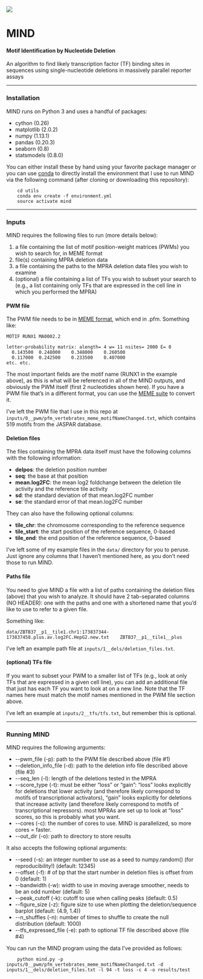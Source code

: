 <img src="docs/mind.png">

# MIND
#### Motif Identification by Nucleotide Deletion
An algorithm to find likely transcription factor (TF) binding sites in sequences using single-nucleotide deletions in massively parallel reporter assays

---------------------------------------------------------------------------------------------------
### Installation
MIND runs on Python 3 and uses a handful of packages:
- cython (0.26)
- matplotlib (2.0.2)
- numpy (1.13.1)
- pandas (0.20.3)
- seaborn (0.8)
- statsmodels (0.8.0)

You can either install these by hand using your favorite package manager or you can use [conda](https://conda.io/docs/user-guide/getting-started.html) to directly install the environment that I use to run MIND via the following command (after cloning or downloading this repository):
```
	cd utils
	conda env create -f environment.yml
	source activate mind
```

---------------------------------------------------------------------------------------------------
### Inputs
MIND requires the following files to run (more details below):
1. a file containing the list of motif position-weight matrices (PWMs) you wish to search for, in MEME format
2. file(s) containing MPRA deletion data
3. a file containing the paths to the MPRA deletion data files you wish to examine
4. (optional) a file containing a list of TFs you wish to subset your search to (e.g., a list containing only TFs that are expressed in the cell line in which you performed the MPRA)

#### PWM file
The PWM file needs to be in [MEME format](http://web.mit.edu/meme_v4.11.4/share/doc/meme-format.html), which end in .pfm. Something like:
```
MOTIF RUNX1	MA0002.2

letter-probability matrix: alength= 4 w= 11 nsites= 2000 E= 0
  0.143500	0.248000	0.348000	0.260500
  0.117000	0.242500	0.233500	0.407000
etc. etc.
```
The most important fields are the motif name (RUNX1 in the example above), as this is what will be referenced in all of the MIND outputs, and obviously the PWM itself (first 2 nucleotides shown here). If you have a PWM file that’s in a different format, you can use the [MEME suite](http://web.mit.edu/meme_v4.11.4/share/doc/motif_conversion.html) to convert it.

I’ve left the PWM file that I use in this repo at `inputs/0__pwm/pfm_vertebrates_meme_motifNameChanged.txt`, which contains 519 motifs from the JASPAR database.

#### Deletion files

The files containing the MPRA data itself must have the following columns with the following information:
- **delpos**: the deletion position number
- **seq**: the base at that position
- **mean.log2FC**: the mean log2 foldchange between the deletion tile activity and the reference tile activity
- **sd**: the standard deviation of that mean.log2FC number
- **se**: the standard error of that mean.log2FC number

They can also have the following optional columns:
- **tile_chr**: the chromosome corresponding to the reference sequence
- **tile_start**: the start position of the reference sequence, 0-based
- **tile_end**: the end position of the reference sequence, 0-based

I’ve left some of my example files in the `data/` directory for you to peruse. Just ignore any columns that I haven’t mentioned here, as you don’t need those to run MIND.

#### Paths file

You need to give MIND a file with a list of paths containing the deletion files (above) that you wish to analyze. It should have 2 tab-separated columns (NO HEADER): one with the paths and one with a shortened name that you’d like to use to refer to a given file.

Something like:
```
data/ZBTB37__p1__tile1.chr1:173837344-173837458.plus.av.log2FC.HepG2.new.txt	ZBTB37__p1__tile1__plus
```

I’ve left an example path file at `inputs/1__dels/deletion_files.txt`.

#### (optional) TFs file

If you want to subset your PWM to a smaller list of TFs (e.g., look at only TFs that are expressed in a given cell line), you can add an additional file that just has each TF you want to look at on a new line. Note that the TF names here must match the motif names mentioned in the PWM file section above.

I’ve left an example at `inputs/2__tfs/tfs.txt`, but remember this is optional.

---------------------------------------------------------------------------------------------------
### Running MIND
MIND requires the following arguments:
- --pwm_file (-p): path to the PWM file described above (file #1)
- --deletion_info_file (-d): path to the deletion info file described above (file #3)
- --seq_len (-l): length of the deletions tested in the MPRA
- --score_type (-t): must be either “loss” or “gain”: “loss” looks explicitly for deletions that lower activity (and therefore likely correspond to motifs of transcriptional activators), “gain” looks explicitly for deletions that increase activity (and therefore likely correspond to motifs of transcriptional repressors). most MPRAs are set up to look at “loss” scores, so this is probably what you want.
- --cores (-c): the number of cores to use. MIND is parallelized, so more cores = faster.
- --out_dir (-o): path to directory to store results

It also accepts the following optional arguments:
- --seed (-s): an integer number to use as a seed to numpy.random() (for reproducibility!) (default: 12345)
- --offset (-f): # of bp that the start number in deletion files is offset from 0 (default: 1)
- --bandwidth (-w): width to use in moving average smoother, needs to be an odd number (default: 5)
- --peak_cutoff (-k): cutoff to use when calling peaks (default: 0.5)
- --figure_size (-z): figure size to use when plotting the deletion/sequence barplot (default: (4.9, 1.4))
- --n_shuffles (-n): number of times to shuffle to create the null distribution (default: 1000)
- --tfs_expressed_file (-e): path to optional TF file described above (file #4)

You can run the MIND program using the data I’ve provided as follows:
```
	python mind.py -p inputs/0__pwm/pfm_vertebrates_meme_motifNameChanged.txt -d inputs/1__dels/deletion_files.txt -l 94 -t loss -c 4 -o results/test
```

